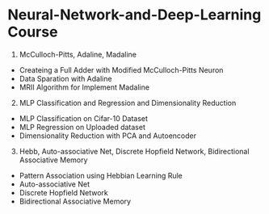 # Neural-Network-and-Deep-Learning Course

1. McCulloch-Pitts, Adaline, Madaline
  - Createing a Full Adder with Modified McCulloch-Pitts Neuron
  - Data Sparation with Adaline
  - MRII Algorithm for Implement Madaline
2. MLP Classification and Regression and Dimensionality Reduction
  - MLP Classification on Cifar-10 Dataset
  - MLP Regression on Uploaded dataset
  - Dimensionality Reduction with PCA and Autoencoder
3. Hebb, Auto-associative Net, Discrete Hopfield Network, Bidirectional Associative Memory
  - Pattern Association using Hebbian Learning Rule
  - Auto-associative Net
  - Discrete Hopfield Network
  - Bidirectional Associative Memory

